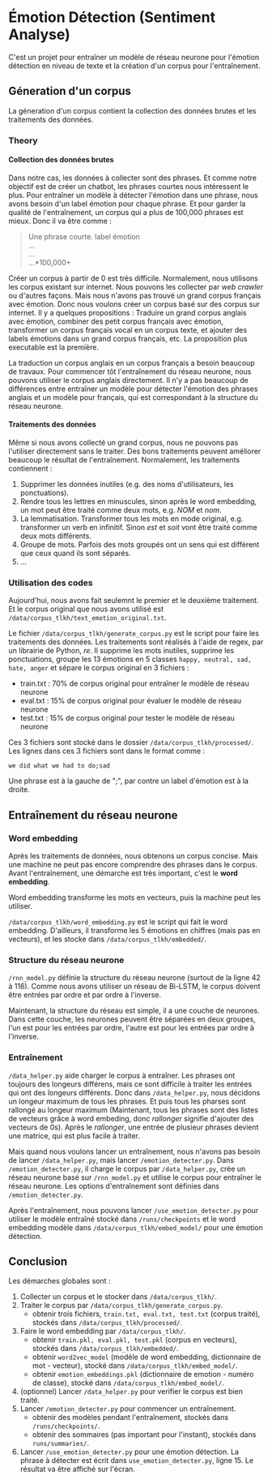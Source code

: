 # Émotion Détection (Sentiment Analyse)

C'est un projet pour entraîner un modèle de réseau neurone pour l'émotion détection en niveau de texte et la création d'un corpus pour l'entraînement.

## Géneration d'un corpus

La géneration d'un corpus contient la collection des données brutes et les traitements des données. 

### Theory

#### Collection des données brutes

Dans notre cas, les données à collecter sont des phrases. Et comme notre objectif est de créer un chatbot, les phrases courtes nous intéressent le plus. Pour entraîner un modèle à détecter l'émotion dans une phrase, nous avons besoin d'un label émotion pour chaque phrase. Et pour garder la qualité de l'entraînement, un corpus qui a plus de 100,000 phrases est mieux. Donc il va être comme : 

> Une phrase courte. label émotion  
> ...  
> ...  
> ...\*100,000+

Créer un corpus à partir de 0 est très difficile. Normalement, nous utilisons les corpus existant sur internet. Nous pouvons les collecter par *web crawler* ou d'autres façons. Mais nous n'avons pas trouvé un grand corpus français avec émotion. Donc nous voulons créer un corpus basé sur des corpus sur internet. Il y a quelques propositions : Traduire un grand corpus anglais avec émotion, combiner des petit corpus français avec émotion, transformer un corpus français vocal en un corpus texte, et ajouter des labels émotions dans un grand corpus français, etc. La proposition plus executable est la première. 

La traduction un corpus anglais en un corpus français a besoin beaucoup de travaux. Pour commencer tôt l'entraînement du réseau neurone, nous pouvons utiliser le corpus anglais directement. Il n'y a pas beaucoup de différences entre entraîner un modèle pour détecter l'émotion des phrases anglais et un modèle pour français, qui est correspondant à la structure du réseau neurone.

#### Traitements des données

Même si nous avons collecté un grand corpus, nous ne pouvons pas l'utiliser directement sans le traiter. Des bons traitements peuvent améliorer beaucoup le résultat de l'entraînement. Normalement, les traitements contiennent :

1. Supprimer les données inutiles (e.g. des noms d'utilisateurs, les ponctuations).
2. Rendre tous les lettres en minuscules, sinon après le word embedding, un mot peut être traité comme deux mots, e.g. *NOM* et *nom*.
3. La lemmatisation. Transformer tous les mots en mode original, e.g. transformer un verb en infinitif. Sinon *est* et *soit* vont être traité comme deux mots différents.
4. Groupe de mots. Parfois des mots groupés ont un sens qui est différent que ceux quand ils sont séparés. 
5. ...

### Utilisation des codes

Aujourd'hui, nous avons fait seulemnt le premier et le deuxième traitement. Et le corpus original que nous avons utilisé est `/data/corpus_tlkh/text_emotion_original.txt`.

Le fichier `/data/corpus_tlkh/generate_corpus.py` est le script pour faire les traitements des données. Les traitements sont réalisés à l'aide de regex, par un librairie de Python, *re*. Il supprime les mots inutiles, supprime les ponctuations, groupe les 13 émotions en 5 classes `happy, neutral, sad, hate, anger` et sépare le corpus original en 3 fichiers : 

* train.txt : 70% de corpus original pour entraîner le modèle de réseau neurone
* eval.txt : 15% de corpus original pour évaluer le modèle de réseau neurone
* test.txt : 15% de corpus original pour tester le modèle de réseau neurone

Ces 3 fichiers sont stocké dans le dossier `/data/corpus_tlkh/processed/`. Les lignes dans ces 3 fichiers sont dans le format comme : 

`we did what we had to do;sad`

Une phrase est à la gauche de ";", par contre un label d'émotion est à la droite. 

## Entraînement du réseau neurone

### Word embedding

Après les traitements de données, nous obtenons un corpus concise. Mais une machine ne peut pas encore comprendre des phrases dans le corpus. Avant l'entraînement, une démarche est très important, c'est le **word embedding**. 

Word embedding transforme les mots en vecteurs, puis la machine peut les utiliser. 

`/data/corpus_tlkh/word_embedding.py` est le script qui fait le word embedding. D'ailleurs, il transforme les 5 émotions en chiffres (mais pas en vecteurs), et les stocke dans `/data/corpus_tlkh/embedded/`. 

### Structure du réseau neurone

`/rnn_model.py` définie la structure du réseau neurone (surtout de la ligne 42 à 116). Comme nous avons utiliser un réseau de Bi-LSTM, le corpus doivent être entrées par ordre et par ordre à l'inverse. 

Maintenant, la structure du réseau est simple, il a une couche de neurones. Dans cette couche, les neurones peuvent être séparées en deux groupes, l'un est pour les entrées par ordre, l'autre est pour les entrées par ordre à l'inverse. 

### Entraînement

`/data_helper.py` aide charger le corpus à entraîner. Les phrases ont toujours des longeurs différens, mais ce sont difficile à traiter les entrées qui ont des longeurs différents. Donc dans `/data_helper.py`, nous décidons un longeur maximum de tous les phrases. Et puis tous les pharses sont rallongé au longeur maximum (Maintenant, tous les phrases sont des listes de vecteurs grâce à word embeding, donc *rallonger* signifie d'ajouter des vecteurs de 0s). Après le *rallonger*, une entrée de plusieur phrases devient une matrice, qui est plus facile à traiter.

Mais quand nous voulons lancer un entraînement, nous n'avons pas besoin de lancer `/data_helper.py`, mais lancer `/emotion_detecter.py`. Dans `/emotion_detecter.py`, il charge le corpus par `/data_helper.py`, crée un réseau neurone basé sur `/rnn_model.py` et utilise le corpus pour entraîner le réseau neurone. Les options d'entraînement sont définies dans `/emotion_detecter.py`.

Après l'entraînement, nous pouvons lancer `/use_emotion_detecter.py` pour utiliser le modèle entraîné stocké dans `/runs/checkpoints` et le word embedding modèle dans `/data/corpus_tlkh/embed_model/` pour une émotion détection. 

## Conclusion

Les démarches globales sont : 

1. Collecter un corpus et le stocker dans `/data/corpus_tlkh/`.
2. Traiter le corpus par `/data/corpus_tlkh/generate_corpus.py`.
	* obtenir trois fichiers, `train.txt, eval.txt, test.txt` (corpus traité), stockés dans `/data/corpus_tlkh/processed/`.
3. Faire le word embedding par `/data/corpus_tlkh/`.
	* obtenir `train.pkl, eval.pkl, test.pkl` (corpus en vecteurs), stockés dans `/data/corpus_tlkh/embedded/`.
	* obtenir `word2vec_model` (modèle de word embedding, dictionnaire de mot - vecteur), stocké dans `/data/corpus_tlkh/embed_model/`.
	* obtenir `emotion_embeddings.pkl` (dictionnaire de emotion - numéro de classe), stocké dans `/data/corpus_tlkh/embed_model/`.
4. (optionnel) Lancer `/data_helper.py` pour verifier le corpus est bien traité. 
5. Lancer `/emotion_detecter.py` pour commencer un entraînement.
	* obtenir des modèles pendant l'entraînement, stockés dans `/runs/checkpoints/`.
	* obtenir des sommaires (pas important pour l'instant), stockés dans `runs/summaries/`.
6. Lancer `/use_emotion_detecter.py` pour une émotion détection. La phrase à détecter est écrit dans `use_emotion_detecter.py`, ligne 15. Le résultat va être affiché sur l'écran. 